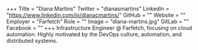 +++
Title = "Diana Martins"
Twitter = "dianasmartins"
LinkedIn = "https://www.linkedin.com/in/dianacmartins/"
GitHub = ""
Website = ""
Employer = "Farfetch"
Role = ""
Image = "diana-martins.jpg"
GitLab = ""
Facebook = ""
+++
Infrastructure Engineer @ Farfetch, focusing on cloud automation. Highly motivated by the DevOps culture, automation, and distributed systems.